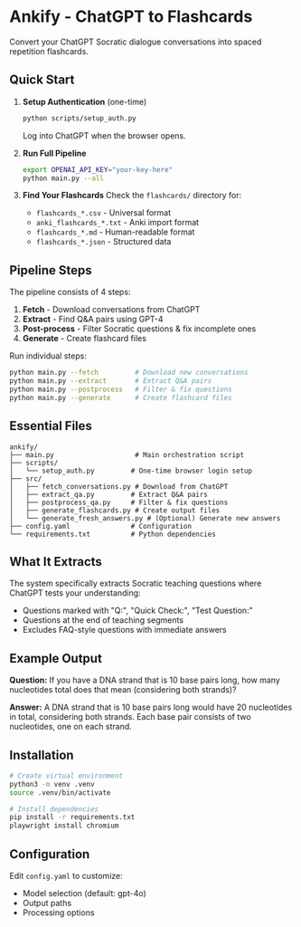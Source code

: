 # Ankify - ChatGPT to Flashcards

Convert your ChatGPT Socratic dialogue conversations into spaced repetition flashcards.

## Quick Start

1. **Setup Authentication** (one-time)
   ```bash
   python scripts/setup_auth.py
   ```
   Log into ChatGPT when the browser opens.

2. **Run Full Pipeline**
   ```bash
   export OPENAI_API_KEY="your-key-here"
   python main.py --all
   ```

3. **Find Your Flashcards**
   Check the `flashcards/` directory for:
   - `flashcards_*.csv` - Universal format
   - `anki_flashcards_*.txt` - Anki import format
   - `flashcards_*.md` - Human-readable format
   - `flashcards_*.json` - Structured data

## Pipeline Steps

The pipeline consists of 4 steps:

1. **Fetch** - Download conversations from ChatGPT
2. **Extract** - Find Q&A pairs using GPT-4
3. **Post-process** - Filter Socratic questions & fix incomplete ones
4. **Generate** - Create flashcard files

Run individual steps:
```bash
python main.py --fetch         # Download new conversations
python main.py --extract       # Extract Q&A pairs
python main.py --postprocess   # Filter & fix questions
python main.py --generate      # Create flashcard files
```

## Essential Files

```
ankify/
├── main.py                    # Main orchestration script
├── scripts/
│   └── setup_auth.py         # One-time browser login setup
├── src/
│   ├── fetch_conversations.py # Download from ChatGPT
│   ├── extract_qa.py         # Extract Q&A pairs
│   ├── postprocess_qa.py     # Filter & fix questions
│   ├── generate_flashcards.py # Create output files
│   └── generate_fresh_answers.py # (Optional) Generate new answers
├── config.yaml               # Configuration
└── requirements.txt          # Python dependencies
```

## What It Extracts

The system specifically extracts Socratic teaching questions where ChatGPT tests your understanding:
- Questions marked with "Q:", "Quick Check:", "Test Question:"
- Questions at the end of teaching segments
- Excludes FAQ-style questions with immediate answers

## Example Output

**Question:** If you have a DNA strand that is 10 base pairs long, how many nucleotides total does that mean (considering both strands)?

**Answer:** A DNA strand that is 10 base pairs long would have 20 nucleotides in total, considering both strands. Each base pair consists of two nucleotides, one on each strand.

## Installation

```bash
# Create virtual environment
python3 -m venv .venv
source .venv/bin/activate

# Install dependencies
pip install -r requirements.txt
playwright install chromium
```

## Configuration

Edit `config.yaml` to customize:
- Model selection (default: gpt-4o)
- Output paths
- Processing options
